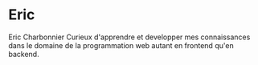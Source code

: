 # Eric
Eric Charbonnier
Curieux d'apprendre et developper mes connaissances dans le domaine de la programmation web autant en frontend qu'en backend.
